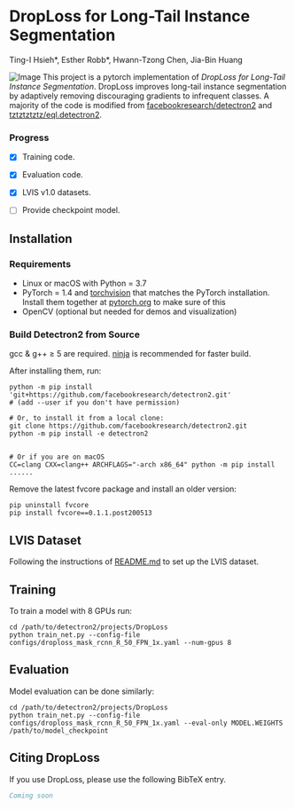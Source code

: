 # DropLoss for Long-Tail Instance Segmentation
Ting-I Hsieh*, Esther Robb*, Hwann-Tzong Chen, Jia-Bin Huang


![Image](images/compare.png)
This project is a pytorch implementation of *DropLoss for Long-Tail Instance Segmentation*. DropLoss improves long-tail instance segmentation by adaptively removing discouraging gradients to infrequent classes. A majority of the code is modified from [facebookresearch/detectron2](https://github.com/facebookresearch/detectron2) and [tztztztztz/eql.detectron2](https://github.com/tztztztztz/eql.detectron2).  



### Progress

- [x] Training code.
- [x] Evaluation code.
- [x] LVIS v1.0 datasets.
- [ ] Provide checkpoint model.


## Installation
### Requirements
- Linux or macOS with Python = 3.7
- PyTorch = 1.4 and [torchvision](https://github.com/pytorch/vision/) that matches the PyTorch installation.
  Install them together at [pytorch.org](https://pytorch.org) to make sure of this
- OpenCV (optional but needed for demos and visualization)

### Build Detectron2 from Source
gcc & g++ ≥ 5 are required. [ninja](https://ninja-build.org/) is recommended for faster build.

After installing them, run:

```
python -m pip install 'git+https://github.com/facebookresearch/detectron2.git'
# (add --user if you don't have permission)

# Or, to install it from a local clone:
git clone https://github.com/facebookresearch/detectron2.git
python -m pip install -e detectron2


# Or if you are on macOS
CC=clang CXX=clang++ ARCHFLAGS="-arch x86_64" python -m pip install ......
```

Remove the latest fvcore package and install an older version:

```
pip uninstall fvcore
pip install fvcore==0.1.1.post200513
```

## LVIS Dataset

Following the instructions of [README.md](https://github.com/facebookresearch/detectron2/blob/master/datasets/README.md) to set up the LVIS dataset.


## Training

To train a model with 8 GPUs run:

```
cd /path/to/detectron2/projects/DropLoss
python train_net.py --config-file configs/droploss_mask_rcnn_R_50_FPN_1x.yaml --num-gpus 8
```

## Evaluation

Model evaluation can be done similarly:

```
cd /path/to/detectron2/projects/DropLoss
python train_net.py --config-file configs/droploss_mask_rcnn_R_50_FPN_1x.yaml --eval-only MODEL.WEIGHTS /path/to/model_checkpoint
```



## <a name="CitingDropLoss"></a>Citing DropLoss

If you use DropLoss, please use the following BibTeX entry.

```BibTeX
Coming soon
```
